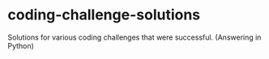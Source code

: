 # coding-challenge-solutions
Solutions for various coding challenges that were successful. (Answering in Python)

